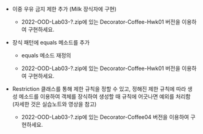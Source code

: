 * 이중 우유 금지 제한 추가 (Milk 장식자에 구현) 
    * 2022-OOD-Lab03-?.zip에 있는 Decorator-Coffee-Hwk01 버전을 이용하여 구현하세요.



* 장식 패턴에 equals 메소드를 추가

    * equals 메소드 재정의

    * 2022-OOD-Lab03-?.zip에 있는 Decorator-Coffee-Hwk01 버전을 이용하여 구현하세요.

* Restriction 클래스를 통해 제한 규칙을 정할 수 있고, 정해진 제한 규칙에 따라 생성 메소드를 이용하여 객체를 장식하여 생성할 때 규칙에 어긋나면 예외를 처리함 (자세한 것은 실습노트와 영상을 참고)

    * 2022-OOD-Lab03-?.zip에 있는 Decorator-Coffee04 버전을 이용하여 구현하세요.
